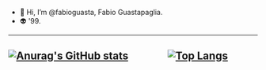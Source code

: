 - 👋 Hi, I’m @fabioguasta, Fabio Guastapaglia. 
- 👽 '99.


------------------------------------------------------------------------------------------------------------------------------------
[![Anurag's GitHub stats](https://github-readme-stats.vercel.app/api?username=fabioguasta&show_icons=true&theme=tokyonight&hide_rank=true?include_all_commits=false)](https://github.com/anuraghazra/github-readme-stats)&nbsp;&nbsp;&nbsp;&nbsp;&nbsp;&nbsp;&nbsp;&nbsp;&nbsp;&nbsp;&nbsp;&nbsp;&nbsp;&nbsp;&nbsp; [![Top Langs](https://github-readme-stats.vercel.app/api/top-langs/?username=fabioguasta&layout=compact&theme=tokyonight&langs_count=10)](https://github.com/anuraghazra/github-readme-stats)
------------------------------------------------------------------------------------------------------------------------------------





